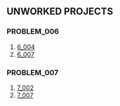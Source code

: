 ## UNWORKED PROJECTS


### PROBLEM_006

1.	[6_004](../Problem_006/6_004.cpp)
2.	[6_007](../Problem_006/6_007.cpp)

### PROBLEM_007

1.	[7_002](../Problem_007/7_002.cpp)
2.	[7_007](../Problem_007/7_007.cpp)
